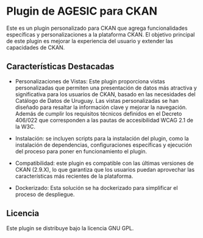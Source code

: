 # Plugin de AGESIC para CKAN

Este es un plugin personalizado para CKAN que agrega funcionalidades específicas y personalizaciones a la plataforma CKAN. El objetivo principal de este plugin es mejorar la experiencia del usuario y extender las capacidades de CKAN.

## Características Destacadas

* Personalizaciones de Vistas: Este plugin proporciona vistas personalizadas que permiten una presentación de datos más atractiva y significativa para los usuarios de CKAN, basado en las necesidades del Catálogo de Datos de Uruguay. Las vistas personalizadas se han diseñado para resaltar la información clave y mejorar la navegación. Además de cumplir los requisitos técnicos definidos en el Decreto 406/022 que corresponden a las pautas de accesibilidad WCAG 2.1 de la W3C.

* Instalación: se incluyen scripts para la instalación del plugin, como la instalación de dependencias, configuraciones específicas y ejecución del proceso para poner en funcionamiento el plugin.

* Compatibilidad: este plugin es compatible con las últimas versiones de CKAN (2.9.X), lo que garantiza que los usuarios puedan aprovechar las características más recientes de la plataforma.

* Dockerizado: Esta solución se ha dockerizado para simplificar el proceso de despliegue.

## Licencia
Este plugin se distribuye bajo la licencia GNU GPL.
